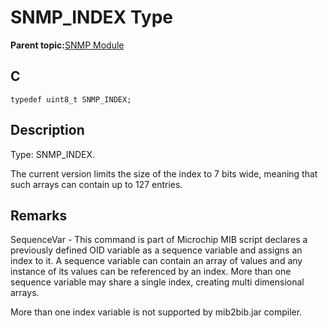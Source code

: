 # SNMP\_INDEX Type

**Parent topic:**[SNMP Module](GUID-7764E81C-8FC9-4B3E-8830-255BDE678AA0.md)

## C

```
typedef uint8_t SNMP_INDEX;
```

## Description

Type: SNMP\_INDEX.

The current version limits the size of the index to 7 bits wide, meaning that such arrays can contain up to 127 entries.

## Remarks

SequenceVar - This command is part of Microchip MIB script declares a previously defined OID variable as a sequence variable and assigns an index to it. A sequence variable can contain an array of values and any instance of its values can be referenced by an index. More than one sequence variable may share a single index, creating multi dimensional arrays.

More than one index variable is not supported by mib2bib.jar compiler.

